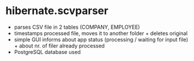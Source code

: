 # hibernate.scvparser
 - parses CSV file in 2 tables (COMPANY, EMPLOYEE) 
 - timestamps processed file, moves it to another folder + deletes original 
 - simple GUI informs about app status (processing / waiting for input file) + about nr. of filer already processed 
 - PostgreSQL database used
